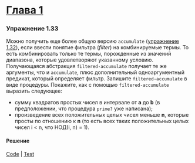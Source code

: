 # [Глава 1](../index.md#Глава-1-Построение-абстракций-с-помощью-процедур)

### Упражнение 1.33
Можно получить еще более общую версию `accumulate` ([упражнение 1.32](./ex_1_32.md)), если ввести понятие фильтра (*filter*) на комбинируемые термы. То есть комбинировать только те термы, порожденные из значений диапазона, которые удовлетворяют указанному условию. Получающаяся абстракция `filtered-accumulate` получает те же аргументы, что и `accumulate`, плюс дополнительный одноаргументный предикат, который определяет фильтр. Запишите `filtered-accumulate` в виде процедуры. Покажите, как с помощью `filtered-accumulate` выразить следующее:
- сумму квадратов простых чисел в интервале от **a** до **b** (в предположении, что процедура `prime?` уже написана);
- произведение всех положительных целых чисел меньше **n**, которые просты по отношению к **n** (то есть всех таких положительных целых чисел i < n, что НОД(i, n) = 1).

#### Решение
[Code](../../src/sicp/chapter01/1_33.clj) | [Test](../../test/sicp/chapter01/1_33_test.clj)
